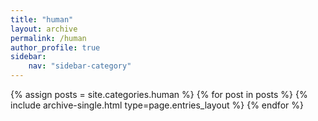 ```yaml
---
title: "human"
layout: archive
permalink: /human
author_profile: true
sidebar:
    nav: "sidebar-category"
---
```


{% assign posts = site.categories.human %}
{% for post in posts %} {% include archive-single.html type=page.entries_layout %} {% endfor %}